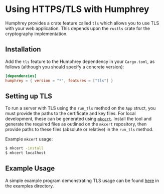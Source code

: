 # Using HTTPS/TLS with Humphrey
Humphrey provides a crate feature called `tls` which allows you to use TLS with your web application. This depends upon the `rustls` crate for the cryptography implementation.

## Installation
Add the `tls` feature to the Humphrey dependency in your `Cargo.toml`, as follows (although you should specify a concrete version):
```toml
[dependencies]
humphrey = { version = "*", features = ["tls"] }
```

## Setting up TLS
To run a server with TLS using the `run_tls` method on the `App` struct, you must provide the paths to the certificate and key files. For local development, these can be generated using [`mkcert`](https://github.com/FiloSottile/mkcert). Install the tool and generate the required files as outlined on the `mkcert` repository, then provide paths to these files (absolute or relative) in the `run_tls` method.

Example `mkcert` usage:
```bash
$ mkcert -install
$ mkcert localhost
```

## Example Usage
A simple example program demonstrating TLS usage can be found [here](https://github.com/w-henderson/Humphrey/tree/master/examples/tls) in the examples directory.